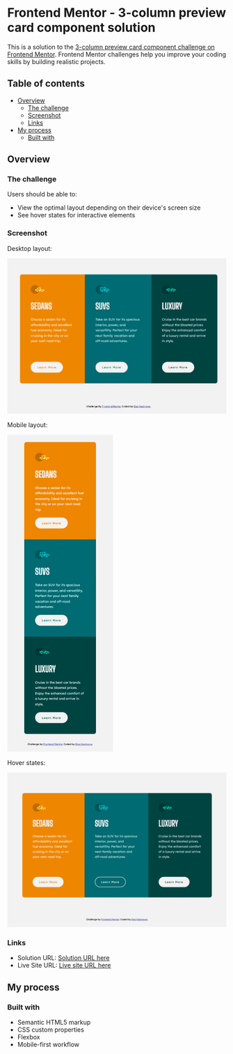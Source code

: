 # Frontend Mentor - 3-column preview card component solution

This is a solution to the [3-column preview card component challenge on Frontend Mentor](https://www.frontendmentor.io/challenges/3column-preview-card-component-pH92eAR2-). Frontend Mentor challenges help you improve your coding skills by building realistic projects.

## Table of contents

- [Overview](#overview)
  - [The challenge](#the-challenge)
  - [Screenshot](#screenshot)
  - [Links](#links)
- [My process](#my-process)
  - [Built with](#built-with)

## Overview

### The challenge

Users should be able to:

- View the optimal layout depending on their device's screen size
- See hover states for interactive elements

### Screenshot

Desktop layout:

![](./images/screenshot-desktop-layout.png)

Mobile layout:

![](./images/screenshot-mobile-layout.png)

Hover states:

![](./images/screenshot-hover-states.png)

### Links

- Solution URL: [Solution URL here](https://www.frontendmentor.io/solutions/3-column-preview-card-solution-html-and-css-flexbox-and-mobile-first-R7mk8Un1T)
- Live Site URL: [Live site URL here](https://5elza5.github.io/FM-3-column-preview-card/)

## My process

### Built with

- Semantic HTML5 markup
- CSS custom properties
- Flexbox
- Mobile-first workflow
